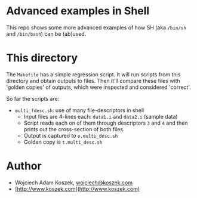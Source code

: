 Advanced examples in Shell
===========

This repo shows some more advanced examples of how SH (aka `/bin/sh` and
`/bin/bash`) can be (ab)used.

# This directory

The `Makefile` has a simple regression script. It will run scripts from this
directory and obtain outputs to files. Then it'll compare these files with
'golden copies' of outputs, which were inspected and considered 'correct'.

So far the scripts are:

- `multi_fdesc.sh`: use of many file-descriptors in shell
   - Input files are 4-lines each: `data1.i` and `data2.i` (sample data)
   - Script reads each on of them through descriptors `3` and `4` and then
     prints out the cross-section of both files.
   - Output is captured to `o.multi_desc.sh`
   - Golden copy is `t.multi_desc.sh`

# Author

- Wojciech Adam Koszek, [wojciech@koszek.com](mailto:wojciech@koszek.com)
- [http://www.koszek.com](http://www.koszek.com)
